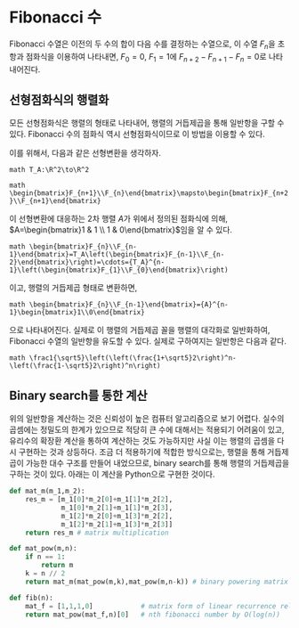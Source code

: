 <!---
title: 'Fibonacci 수'
language: Korean
category: Mathematics
--->

# Fibonacci 수

Fibonacci 수열은 이전의 두 수의 합이 다음 수를 결정하는 수열으로, 이 수열 $`F_n`$을 초항과
점화식을 이용하여 나타내면,
$`F_0 = 0`$, $`F_1 = 1`$에 $`F_{n+2} - F_{n+1} - F_{n}=0`$로 나타내어진다.

## 선형점화식의 행렬화

모든 선형점화식은 행렬의 형태로 나타내어, 행렬의 거듭제곱을 통해 일반항을 구할 수 있다.
Fibonacci 수의 점화식 역시 선형점화식이므로 이 방법을 이용할 수 있다.

이를 위해서, 다음과 같은 선형변환을 생각하자.

```math T_A:\R^2\to\R^2 ```

```math \begin{bmatrix}F_{n+1}\\F_{n}\end{bmatrix}\mapsto\begin{bmatrix}F_{n+2}\\F_{n+1}\end{bmatrix} ```

이 선형변환에 대응하는 2차 행렬 $`A`$가 위에서 정의된 점화식에 의해,
$`A=\begin{bmatrix}1 & 1 \\ 1 & 0\end{bmatrix}`$임을 알 수 있다.

```math \begin{bmatrix}F_{n}\\F_{n-1}\end{bmatrix}=T_A\left(\begin{bmatrix}F_{n-1}\\F_{n-2}\end{bmatrix}\right)=\cdots={T_A}^{n-1}\left(\begin{bmatrix}F_{1}\\F_{0}\end{bmatrix}\right) ```

이고, 행렬의 거듭제곱 형태로 변환하면,

```math \begin{bmatrix}F_{n}\\F_{n-1}\end{bmatrix}={A}^{n-1}\begin{bmatrix}1\\0\end{bmatrix} ```

으로 나타내어진다. 실제로 이 행렬의 거듭제곱 꼴을 행렬의 대각화로 일반화하여,
Fibonacci 수열의 일반항을 유도할 수 있다.
실제로 구하여지는 일반항은 다음과 같다.

```math \frac1{\sqrt5}\left(\left(\frac{1+\sqrt5}2\right)^n-\left(\frac{1-\sqrt5}2\right)^n\right) ```

## Binary search를 통한 계산

위의 일반항을 계산하는 것은 신뢰성이 높은 컴퓨터 알고리즘으로 보기 어렵다.
실수의 곱셈에는 정밀도의 한계가 있으므로 적당히 큰 수에 대해서는
적용되기 어려움이 있고, 유리수의 확장환 계산을 통하여 계산하는 것도 가능하지만 사실 이는
행렬의 곱셈을 다시 구현하는 것과 상등하다.
조금 더 적용하기에 적합한 방식으로는,
행렬을 통해 거듭제곱이 가능한 대수 구조를 만들어 내었으므로, binary search를 통해
행렬의 거듭제곱을 구하는 것이 있다.
아래는 이 계산을 Python으로 구현한 것이다.

```python
def mat_m(m_1,m_2):
    res_m = [m_1[0]*m_2[0]+m_1[1]*m_2[2],
             m_1[0]*m_2[1]+m_1[1]*m_2[3],
             m_1[2]*m_2[0]+m_1[3]*m_2[2],
             m_1[2]*m_2[1]+m_1[3]*m_2[3]]
    return res_m # matrix multiplication

def mat_pow(m,n):
    if n == 1:
        return m
    k = n // 2
    return mat_m(mat_pow(m,k),mat_pow(m,n-k)) # binary powering matrix

def fib(n):
    mat_f = [1,1,1,0]            # matrix form of linear recurrence relation
    return mat_pow(mat_f,n)[0]   # nth fibonacci number by O(log(n))
```
